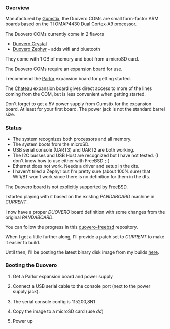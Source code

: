 ### Overview 

Manufactured by [Gumstix][gumstix], the Duovero COMs are small 
form-factor ARM boards based on the TI OMAP4430 Dual Cortex-A9
processor.

The Duovero COMs currently come in 2 flavors

* [Duovero Crystal][duovero-crystal] 
* [Duovero Zephyr][duovero-zephyr] - adds wifi and bluetooth 

They come with 1 GB of memory and boot from a microSD card.

The Duovero COMs require an expansion board for use.

I recommend the [Parlor][parlor] expansion board for getting
started.

The [Chateau][chateau] expansion board gives direct access to more
of the lines coming from the COM, but is less convenient when getting
started. 

Don't forget to get a 5V power supply from Gumstix for the expansion
board. At least for your first board. The power jack is not the standard
barrel size.

### Status

* The system recognizes both processors and all memory.
* The system boots from the microSD.
* USB serial console (UART3) and UART2 are both working.
* The I2C busses and USB Host are recognized but I have not tested.
  (I don't know how to use either with FreeBSD ;-)
* Ethernet does not work. Needs a driver and setup in the dts.
* I haven't tried a Zephyr but I'm pretty sure (about 100% sure) that
  Wifi/BT won't work since there is no definition for them in the dts.


The Duovero board is not explicitly supported by FreeBSD.

I started playing with it based on the existing *PANDABOARD* machine
in *CURRENT*.

I now have a proper *DUOVERO* board definition with some changes from
the original *PANDABOARD*.

You can follow the progress in this [duovero-freebsd][duovero-freebsd]
repository.

When I get a little further along, I'll provide a patch set to
*CURRENT* to make it easier to build.

Until then, I'll be posting the latest binary disk image from my
builds [here][download]. 

### Booting the Duovero 

1. Get a Parlor expansion board and power supply

2. Connect a USB serial cable to the console port (next to the
   power supply jack).
 
3. The serial console config is 115200,8N1

4. Copy the image to a microSD card (use *dd*) 

5. Power up


[duovero-freebsd]: https://github.com/scottellis/duovero-freebsd
[gumstix]: http://www.gumstix.com
[duovero-coms]: https://store.gumstix.com/index.php/category/43/
[duovero-crystal]: https://store.gumstix.com/index.php/products/285/
[duovero-zephyr]: https://store.gumstix.com/index.php/products/355/
[parlor]: https://store.gumstix.com/index.php/products/287/
[chateau]: https://store.gumstix.com/index.php/products/286/
[download]: http://www.jumpnowtek.com/downloads/freebsd/duovero/

